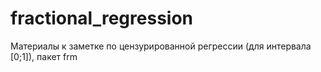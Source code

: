 # fractional_regression
Материалы к заметке по цензурированной регрессии (для интервала [0;1]), пакет frm
